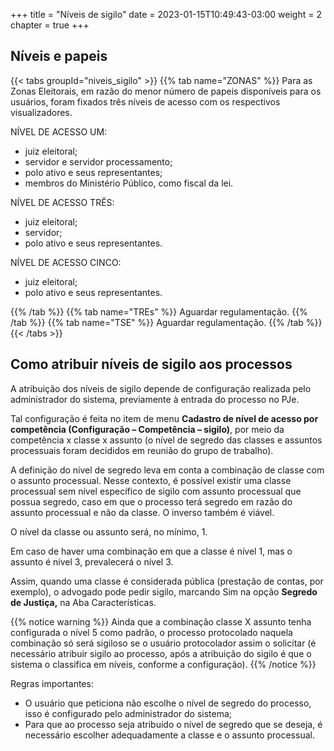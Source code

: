 +++
title = "Níveis de sigilo"
date = 2023-01-15T10:49:43-03:00
weight = 2
chapter = true
+++

## Níveis e papeis

{{< tabs groupId="niveis_sigilo" >}}
{{% tab name="ZONAS" %}}
Para as Zonas Eleitorais, em razão do menor número de papeis disponíveis para os usuários, foram fixados três níveis de acesso com os respectivos visualizadores.

NÍVEL DE ACESSO UM:
+ juiz eleitoral;
+ servidor e servidor processamento; 
+ polo ativo e seus representantes;
+ membros do Ministério Público, como fiscal da lei.

NÍVEL DE ACESSO TRÊS:
+ juiz eleitoral;
+ servidor;
+ polo ativo e seus representantes.

NÍVEL DE ACESSO CINCO:
+ juiz eleitoral;
+ polo ativo e seus representantes.

{{% /tab %}}
{{% tab name="TREs" %}}
Aguardar regulamentação.
{{% /tab %}}
{{% tab name="TSE" %}}
Aguardar regulamentação.
{{% /tab %}}
{{< /tabs >}}

## Como atribuir níveis de sigilo aos processos

A atribuição dos níveis de sigilo depende de configuração realizada pelo administrador do sistema, previamente à entrada do processo no PJe.

Tal configuração é feita no item de menu **Cadastro de nível de acesso por competência (Configuração – Competência – sigilo)**, por meio da competência x classe x assunto (o nível de segredo das classes e assuntos processuais foram decididos em reunião do grupo de trabalho).

A definição do nível de segredo leva em conta a combinação de classe com o assunto processual. Nesse contexto, é possível existir uma classe processual sem nível específico de sigilo com assunto processual que possua segredo, caso em que o processo terá segredo em razão do assunto processual e não da classe. O inverso também é viável.

O nível da classe ou assunto será, no mínimo, 1. 

Em caso de haver uma combinação em que a classe é nível 1, mas o assunto é nível 3, prevalecerá o nível 3.

Assim, quando uma classe é considerada pública (prestação de contas, por exemplo), o advogado pode pedir sigilo, marcando Sim na opção **Segredo de Justiça,** na Aba Características. 

{{% notice warning %}}
Ainda que a combinação classe X assunto tenha configurada o nível 5 como padrão, o processo protocolado naquela combinação só será sigiloso se o usuário protocolador assim o solicitar (é necessário atribuir sigilo ao processo, após a atribuição do sigilo é que o sistema o classifica em níveis, conforme a configuração).
{{% /notice %}}

Regras importantes:
+ O usuário que peticiona não escolhe o nível de segredo do processo, isso é configurado pelo administrador do sistema;
+ Para que ao processo seja atribuído o nível de segredo que se deseja, é necessário escolher adequadamente a classe e o assunto processual.



